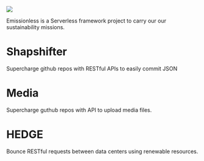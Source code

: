 ![](https://user-images.githubusercontent.com/73197190/196969015-5c967955-ea75-4a51-ae55-7dd47155d402.png)

Emissionless is a Serverless framework project to carry our our sustainability missions.

# Shapshifter

Supercharge github repos with RESTful APIs to easily commit JSON

# Media

Supercharge guthub repos with API to upload media files.

# HEDGE

Bounce RESTful requests between data centers using renewable resources.
